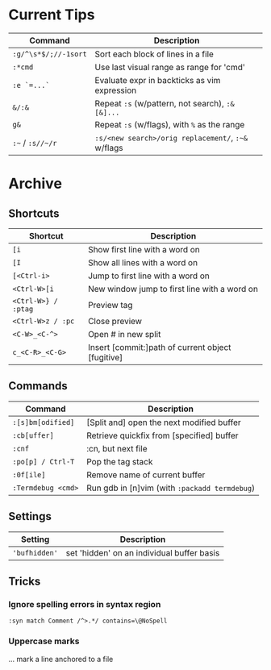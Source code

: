 # Current Tips

| Command                | Description                                         |
|------------------------|-----------------------------------------------------|
| `:g/^\s*$/;//-1sort`   | Sort each block of lines in a file                  |
| `:*cmd`                | Use last visual range as range for 'cmd'            |
| ``:e `=...` ``         | Evaluate expr in backticks as vim expression        |
| `&/:&`                 | Repeat `:s` (w/pattern, not search), `:&[&]...`     |
| `g&`                   | Repeat `:s` (w/flags), with `%` as the range        |
| `:~` / `:s//~/r`       | `:s/<new search>/orig replacement/`, `:~&` w/flags  |

# Archive

## Shortcuts

| Shortcut            | Description                                         |
|---------------------|-----------------------------------------------------|
| `[i`                | Show first line with a word on                      |
| `[I`                | Show all lines with a word on                       |
| `[<Ctrl-i>`         | Jump to first line with a word on                   |
| `<Ctrl-W>[i`        | New window jump to first line with a word on        |
| `<Ctrl-W>} / :ptag` | Preview tag                                         |
| `<Ctrl-W>z / :pc`   | Close preview                                       |
| `<C-W>_<C-^>`          | Open # in new split                              |
| `c_<C-R>_<C-G>`        | Insert [commit:]path of current object [fugitive]|

## Commands

| Command             | Description                                         |
|---------------------|-----------------------------------------------------|
| `:[s]bm[odified]`   | [Split and] open the next modified buffer           |
| `:cb[uffer]`        | Retrieve quickfix from [specified] buffer           |
| `:cnf`              | :cn, but next file                                  |
| `:po[p] / Ctrl-T`   | Pop the tag stack                                   |
| `:0f[ile]`          | Remove name of current buffer                       |
| `:Termdebug <cmd>`     | Run gdb in [n]vim (with `:packadd termdebug`)    |

## Settings

| Setting             | Description                                         |
|---------------------|-----------------------------------------------------|
| `'bufhidden'`       | set 'hidden' on an individual buffer basis          |


## Tricks

### Ignore spelling errors in syntax region

`:syn match Comment /^>.*/ contains=\@NoSpell`

### Uppercase marks

... mark a line anchored to a file
